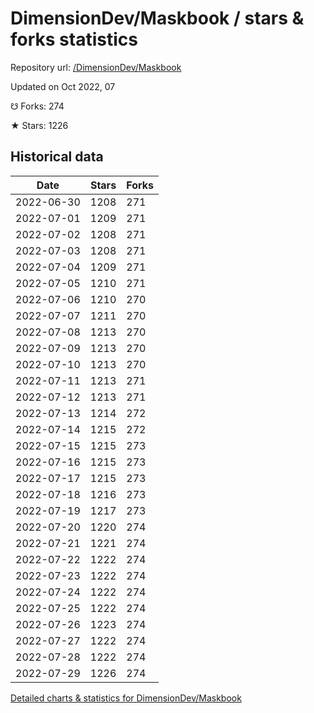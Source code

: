 # DimensionDev/Maskbook / stars & forks statistics

Repository url: [/DimensionDev/Maskbook](https://github.com/DimensionDev/Maskbook)

Updated on Oct 2022, 07

☋ Forks: 274

★ Stars: 1226

## Historical data
| Date | Stars | Forks |
|------|-------|-------|
| 2022-06-30 | 1208 | 271 | 
| 2022-07-01 | 1209 | 271 | 
| 2022-07-02 | 1208 | 271 | 
| 2022-07-03 | 1208 | 271 | 
| 2022-07-04 | 1209 | 271 | 
| 2022-07-05 | 1210 | 271 | 
| 2022-07-06 | 1210 | 270 | 
| 2022-07-07 | 1211 | 270 | 
| 2022-07-08 | 1213 | 270 | 
| 2022-07-09 | 1213 | 270 | 
| 2022-07-10 | 1213 | 270 | 
| 2022-07-11 | 1213 | 271 | 
| 2022-07-12 | 1213 | 271 | 
| 2022-07-13 | 1214 | 272 | 
| 2022-07-14 | 1215 | 272 | 
| 2022-07-15 | 1215 | 273 | 
| 2022-07-16 | 1215 | 273 | 
| 2022-07-17 | 1215 | 273 | 
| 2022-07-18 | 1216 | 273 | 
| 2022-07-19 | 1217 | 273 | 
| 2022-07-20 | 1220 | 274 | 
| 2022-07-21 | 1221 | 274 | 
| 2022-07-22 | 1222 | 274 | 
| 2022-07-23 | 1222 | 274 | 
| 2022-07-24 | 1222 | 274 | 
| 2022-07-25 | 1222 | 274 | 
| 2022-07-26 | 1223 | 274 | 
| 2022-07-27 | 1222 | 274 | 
| 2022-07-28 | 1222 | 274 | 
| 2022-07-29 | 1226 | 274 | 


[Detailed charts & statistics for DimensionDev/Maskbook](https://reviewgithub.com/rep/DimensionDev/Maskbook)
